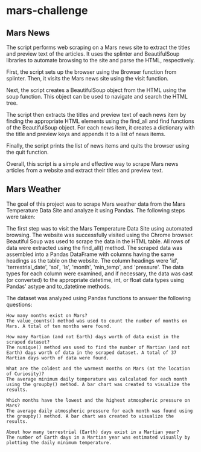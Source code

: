 # mars-challenge

## Mars News

The script performs web scraping on a Mars news site to extract the titles and preview text of the articles. It uses the splinter and BeautifulSoup libraries to automate browsing to the site and parse the HTML, respectively.

First, the script sets up the browser using the Browser function from splinter. Then, it visits the Mars news site using the visit function.

Next, the script creates a BeautifulSoup object from the HTML using the soup function. This object can be used to navigate and search the HTML tree.

The script then extracts the titles and preview text of each news item by finding the appropriate HTML elements using the find_all and find functions of the BeautifulSoup object. For each news item, it creates a dictionary with the title and preview keys and appends it to a list of news items.

Finally, the script prints the list of news items and quits the browser using the quit function.

Overall, this script is a simple and effective way to scrape Mars news articles from a website and extract their titles and preview text.



## Mars Weather 

The goal of this project was to scrape Mars weather data from the Mars Temperature Data Site and analyze it using Pandas. The following steps were taken:

The first step was to visit the Mars Temperature Data Site using automated browsing. The website was successfully visited using the Chrome browser. Beautiful Soup was used to scrape the data in the HTML table. All rows of data were extracted using the find_all() method. The scraped data was assembled into a Pandas DataFrame with columns having the same headings as the table on the website. The column headings were 'id', 'terrestrial_date', 'sol', 'ls', 'month', 'min_temp', and 'pressure'. The data types for each column were examined, and if necessary, the data was cast (or converted) to the appropriate datetime, int, or float data types using Pandas' astype and to_datetime methods.

The dataset was analyzed using Pandas functions to answer the following questions:

    How many months exist on Mars?
    The value_counts() method was used to count the number of months on Mars. A total of ten months were found.

    How many Martian (and not Earth) days worth of data exist in the scraped dataset?
    The nunique() method was used to find the number of Martian (and not Earth) days worth of data in the scraped dataset. A total of 37 Martian days worth of data were found.

    What are the coldest and the warmest months on Mars (at the location of Curiosity)?
    The average minimum daily temperature was calculated for each month using the groupby() method. A bar chart was created to visualize the results.

    Which months have the lowest and the highest atmospheric pressure on Mars?
    The average daily atmospheric pressure for each month was found using the groupby() method. A bar chart was created to visualize the results.

    About how many terrestrial (Earth) days exist in a Martian year?
    The number of Earth days in a Martian year was estimated visually by plotting the daily minimum temperature.